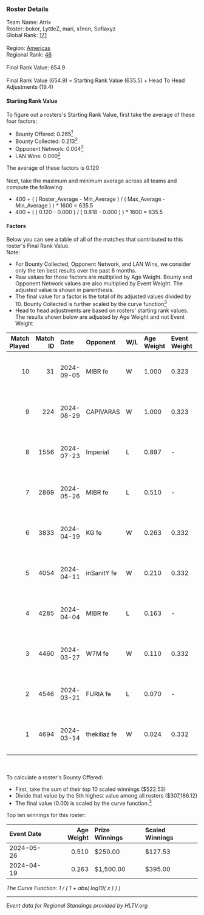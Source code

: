 ### Roster Details<br />
Team Name: Atrix<br />
Roster: bokor, LyttleZ, mari, s1non, Sofiaxyz<br />
Global Rank: [171](../../standings_global_2024_09_07.md)<br />
<br />
Region: [Americas]( ../../standings_americas_2024_09_07.md)<br />
Regional Rank: [46]( ../../standings_americas_2024_09_07.md)<br />
<br />
Final Rank Value:  654.9<br />
<br />
Final Rank Value (654.9) = Starting Rank Value (635.5) + Head To Head Adjustments (19.4)<br />

#### Starting Rank Value<br />
To figure out a rosters's Starting Rank Value, first take the average of these four factors:<br />
- Bounty Offered: 0.265[<sup>1</sup>](#table2)
- Bounty Collected: 0.213[<sup>2</sup>](#table1)
- Opponent Network: 0.004[<sup>2</sup>](#table1)
- LAN Wins: 0.000[<sup>2</sup>](#table1)

The average of these factors is 0.120<br />
<br />
Next, take the maximum and minimum average across all teams and compute the following:<br />
- 400 + ( ( Roster_Average - Min_Average ) / ( Max_Average - Min_Average ) ) * 1600 = 635.5
- 400 + ( ( 0.120 - 0.000 ) / ( 0.818 - 0.000 ) ) * 1600 = 635.5


#### Factors<br />
Below you can see a table of all of the matches that contributed to this roster's Final Rank Value.<br />
Note:<br />

- For Bounty Collected, Opponent Network, and LAN Wins, we consider only the ten best results over the past 6 months.
- Raw values for those factors are multiplied by Age Weight. Bounty and Opponent Network values are also multiplied by Event Weight. The adjusted value is shown in parenthesis.
- The final value for a factor is the total of its adjusted values divided by 10. Bounty Collected is further scaled by the curve function[<sup>3</sup>](#curveFunction)
- Head to head adjustments are based on rosters' starting rank values. The results shown below are adjusted by Age Weight and not Event Weight
<span id="table1"></span><br />


| Match Played | Match ID | Date       | Opponent     | W/L | Age Weight | Event Weight | Bounty Collected | Opponent Network | LAN Wins  | H2H Adj. | Roster                                |
| -: | -: | :- | :- | :- | :- | :- | :- | :- | :- | -: | :- |
|           10 |       31 | 2024-09-05 | MIBR fe      | W   | 1.000      | 0.323        | 0.005 (0.002)    | 0.107 (0.034)    | 0 (0.000) |    17.64 | bokor, LyttleZ, mari, s1non, Sofiaxyz |
|            9 |      224 | 2024-08-29 | CAPIVARAS    | W   | 1.000      | 0.323        | 0.000 (0.000)    | 0.000 (0.000)    | 0 (0.000) |     6.59 | bokor, LyttleZ, mari, s1non, Sofiaxyz |
|            8 |     1556 | 2024-07-23 | Imperial     | L   | 0.897      | -            | -                | -                | -         |    -2.04 | bokor, LyttleZ, mari, s1non, Sofiaxyz |
|            7 |     2869 | 2024-05-26 | MIBR fe      | L   | 0.510      | -            | -                | -                | -         |    -7.16 | bokor, LyttleZ, mari, s1non, Sofiaxyz |
|            6 |     3833 | 2024-04-19 | KG fe        | W   | 0.263      | 0.332        | 0.001 (0.000)    | 0.000 (0.000)    | 0 (0.000) |     2.77 | bokor, LyttleZ, mari, s1non, Sofiaxyz |
|            5 |     4054 | 2024-04-11 | inSanitY fe  | W   | 0.210      | 0.332        | 0.001 (0.000)    | 0.042 (0.003)    | 0 (0.000) |     3.08 | bokor, LyttleZ, mari, s1non, Sofiaxyz |
|            4 |     4285 | 2024-04-04 | MIBR fe      | L   | 0.163      | -            | -                | -                | -         |    -2.33 | bokor, LyttleZ, mari, s1non, Sofiaxyz |
|            3 |     4460 | 2024-03-27 | W7M fe       | W   | 0.110      | 0.332        | 0.001 (0.000)    | 0.013 (0.000)    | 0 (0.000) |     1.60 | bokor, LyttleZ, mari, s1non, Sofiaxyz |
|            2 |     4546 | 2024-03-21 | FURIA fe     | L   | 0.070      | -            | -                | -                | -         |    -1.12 | bokor, LyttleZ, mari, s1non, Sofiaxyz |
|            1 |     4694 | 2024-03-14 | thekillaz fe | W   | 0.024      | 0.332        | 0.003 (0.000)    | 0.025 (0.000)    | 0 (0.000) |     0.37 | bokor, LyttleZ, mari, s1non, Sofiaxyz |

<br />
<span id="table2"></span><br />
To calculate a roster's Bounty Offered:<br />

- First, take the sum of their top 10 scaled winnings ($522.53)
- Divide that value by the 5th highest value among all rosters ($307,186.12)
- The final value (0.00) is scaled by the curve function.[<sup>3</sup>](#curveFunction)

Top ten winnings for this roster:<br />

| Event Date | Age Weight | Prize Winnings | Scaled Winnings |
| :- | -: | :- | :- |
| 2024-05-26 |      0.510 | $250.00        | $127.53         |
| 2024-04-19 |      0.263 | $1,500.00      | $395.00         |


<span id="curveFunction"></span>_The Curve Function: 1 / ( 1 + abs( log10( x ) ) )_<br />

---
_Event data for Regional Standings provided by HLTV.org_<br />
